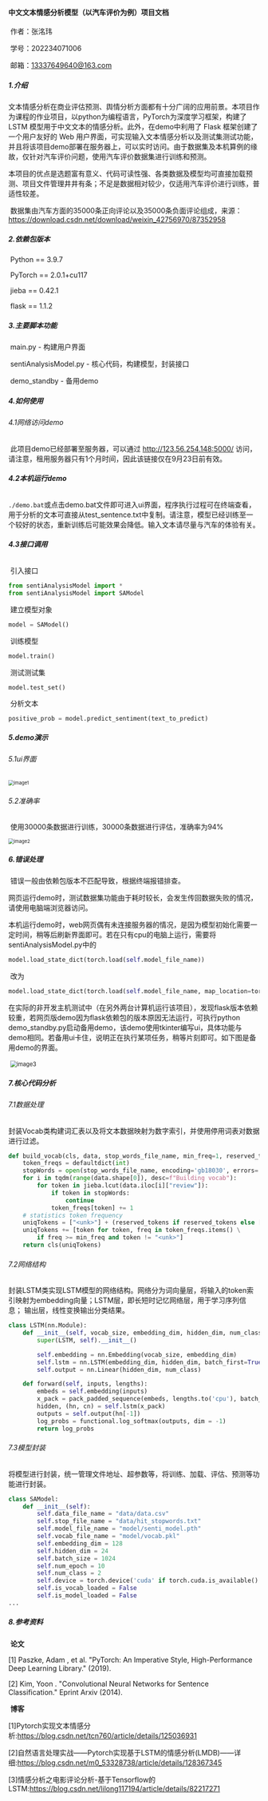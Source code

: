 #### 中文文本情感分析模型（以汽车评价为例）项目文档

​	作者：张洺玮

​	学号：202234071006

​	邮箱：13337649640@163.com

##### 1.介绍

​	文本情感分析在商业评估预测、舆情分析方面都有十分广阔的应用前景。本项目作为课程的作业项目，以python为编程语言，PyTorch为深度学习框架，构建了 LSTM 模型用于中文文本的情感分析。此外，在demo中利用了 Flask 框架创建了一个用户友好的 Web 用户界面，可实现输入文本情感分析以及测试集测试功能，并且将该项目demo部署在服务器上，可以实时访问。由于数据集及本机算例的缘故，仅针对汽车评价问题，使用汽车评价数据集进行训练和预测。

​	本项目的优点是选题富有意义、代码可读性强、各类数据及模型均可直接加载预测、项目文件管理井井有条；不足是数据相对较少，仅适用汽车评价进行训练，普适性较差。

​	数据集由汽车方面的35000条正向评论以及35000条负面评论组成，来源：https://download.csdn.net/download/weixin_42756970/87352958

##### 2.依赖包版本

​	Python == 3.9.7

​	PyTorch == 2.0.1+cu117

​	jieba == 0.42.1

​	flask ==  1.1.2

##### 3.主要脚本功能

​	main.py - 构建用户界面

​	sentiAnalysisModel.py - 核心代码，构建模型，封装接口

​	demo_standby - 备用demo

##### 4.如何使用

###### 4.1网络访问demo

​		此项目demo已经部署至服务器，可以通过 http://123.56.254.148:5000/ 访问，请注意，租用服务器只有1个月时间，因此该链接仅在9月23日前有效。

###### 	**4.2本机运行demo**

​		`./demo.bat`或点击demo.bat文件即可进入ui界面，程序执行过程可在终端查看，用于分析的文本可直接从test_sentence.txt中复制。请注意，模型已经训练至一个较好的状态，重新训练后可能效果会降低。输入文本请尽量与汽车的体验有关。

###### 	**4.3接口调用**

​		引入接口

```python
from sentiAnalysisModel import *
from sentiAnalysisModel import SAModel
```

​		建立模型对象

```python
model = SAModel()
```

​		训练模型

```python
model.train()
```

​		测试测试集

```
model.test_set()
```

​		分析文本

```python
positive_prob = model.predict_sentiment(text_to_predict)
```

##### 5.demo演示

###### 	5.1ui界面

<img src=".\img\image1.png" alt="image1" style="zoom: 67%;" />

###### 	5.2准确率

​	使用30000条数据进行训练，30000条数据进行评估，准确率为94%

<img src=".\img\image2.png" alt="image2" style="zoom:67%;" />

##### 6.错误处理

​	错误一般由依赖包版本不匹配导致，根据终端报错排查。

​	网页运行demo时，测试数据集功能由于耗时较长，会发生传回数据失败的情况，请使用电脑端浏览器访问。

​	本机运行demo时，web网页偶有未连接服务器的情况，是因为模型初始化需要一定时间，稍等后刷新界面即可。若在只有cpu的电脑上运行，需要将sentiAnalysisModel.py中的

```python
model.load_state_dict(torch.load(self.model_file_name))
```

​	改为

```python
model.load_state_dict(torch.load(self.model_file_name, map_location=torch.device('cpu')))
```

​	在实际的非开发主机测试中（在另外两台计算机运行该项目），发现flask版本依赖较重，若网页版demo因为flask依赖包的版本原因无法运行，可执行python demo_standby.py启动备用demo，该demo使用tkinter编写ui，具体功能与demo相同。若备用ui卡住，说明正在执行某项任务，稍等片刻即可。如下图是备用demo的界面。

​	<img src=".\img\image3.png" alt="image3" style="zoom:80%;" />

##### 7.核心代码分析

###### 	7.1数据处理

​	封装Vocab类构建词汇表以及将文本数据映射为数字索引，并使用停用词表对数据进行过滤。

```python
def build_vocab(cls, data, stop_words_file_name, min_freq=1, reserved_tokens=None):
    token_freqs = defaultdict(int)
    stopWords = open(stop_words_file_name, encoding='gb18030', errors='ignore').read().split('\n')
    for i in tqdm(range(data.shape[0]), desc=f"Building vocab"):
        for token in jieba.lcut(data.iloc[i]["review"]):
            if token in stopWords:
                continue
            token_freqs[token] += 1
    # statistics token frequency
    uniqTokens = ["<unk>"] + (reserved_tokens if reserved_tokens else [])
    uniqTokens += [token for token, freq in token_freqs.items() \
        if freq >= min_freq and token != "<unk>"]
    return cls(uniqTokens)
```

###### 	7.2网络结构

​	封装LSTM类实现LSTM模型的网络结构。网络分为词向量层，将输入的token索引映射为embedding向量；LSTM层，即长短时记忆网络层，用于学习序列信息； 输出层，线性变换输出分类结果。

```python
class LSTM(nn.Module):
    def __init__(self, vocab_size, embedding_dim, hidden_dim, num_class):
        super(LSTM, self).__init__()

        self.embedding = nn.Embedding(vocab_size, embedding_dim)
        self.lstm = nn.LSTM(embedding_dim, hidden_dim, batch_first=True)
        self.output = nn.Linear(hidden_dim, num_class)

    def forward(self, inputs, lengths):
        embeds = self.embedding(inputs)
        x_pack = pack_padded_sequence(embeds, lengths.to('cpu'), batch_first=True, enforce_sorted=False)
        hidden, (hn, cn) = self.lstm(x_pack)
        outputs = self.output(hn[-1])
        log_probs = functional.log_softmax(outputs, dim = -1)
        return log_probs
```

###### 	7.3模型封装

​	将模型进行封装，统一管理文件地址、超参数等，将训练、加载、评估、预测等功能进行封装。

```python
class SAModel:
    def __init__(self):
        self.data_file_name = "data/data.csv"
        self.stop_file_name = "data/hit_stopwords.txt"
        self.model_file_name = "model/senti_model.pth"
        self.vocab_file_name = "model/vocab.pkl"
        self.embedding_dim = 128
        self.hidden_dim = 24
        self.batch_size = 1024
        self.num_epoch = 10
        self.num_class = 2
        self.device = torch.device('cuda' if torch.cuda.is_available() else 'cpu')
        self.is_vocab_loaded = False
        self.is_model_loaded = False
...
```

##### 8.参考资料

​	**论文**

[1] Paszke, Adam , et al. "PyTorch: An Imperative Style, High-Performance Deep Learning Library." (2019).

[2] Kim, Yoon . "Convolutional Neural Networks for Sentence Classification." Eprint Arxiv (2014).

​	**博客**

[1]Pytorch实现文本情感分析:https://blog.csdn.net/tcn760/article/details/125036931

[2]自然语言处理实战——Pytorch实现基于LSTM的情感分析(LMDB)——详细:https://blog.csdn.net/m0_53328738/article/details/128367345

[3]情感分析之电影评论分析-基于Tensorflow的LSTM:https://blog.csdn.net/lilong117194/article/details/82217271
